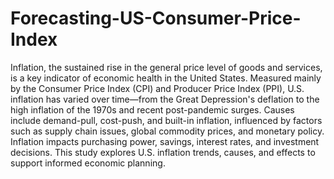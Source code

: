 # Forecasting-US-Consumer-Price-Index

Inflation, the sustained rise in the general price level of goods and services, is a key indicator of economic health in the United States. Measured mainly by the Consumer Price Index (CPI) and Producer Price Index (PPI), U.S. inflation has varied over time—from the Great Depression's deflation to the high inflation of the 1970s and recent post-pandemic surges. Causes include demand-pull, cost-push, and built-in inflation, influenced by factors such as supply chain issues, global commodity prices, and monetary policy. Inflation impacts purchasing power, savings, interest rates, and investment decisions. This study explores U.S. inflation trends, causes, and effects to support informed economic planning.
